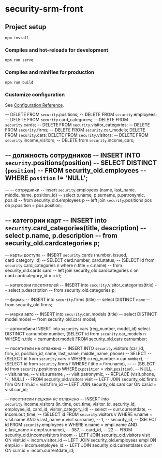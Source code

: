 # security-srm-front

## Project setup
```
npm install
```

### Compiles and hot-reloads for development
```
npm run serve
```

### Compiles and minifies for production
```
npm run build
```

### Customize configuration
See [Configuration Reference](https://cli.vuejs.org/config/).

<!-- скрипт для миграции базы-->
-- DELETE FROM `security`.positions;
-- DELETE FROM `security`.employees;
-- DELETE FROM `security`.card_categories;
-- DELETE FROM `security`.cards;
-- DELETE FROM `security`.visitor_categories;
-- DELETE FROM `security`.firms;
-- DELETE FROM `security`.car_models;
DELETE FROM `security`.cars;
DELETE FROM `security`.visitors;
-- DELETE FROM `security`.income_visitors;
-- DELETE from `security`.income_cars;


--  должность сотрудников
-- INSERT INTO `security`.positions(position)
-- SELECT DISTINCT (`position`) 
-- FROM security_old.employees
-- WHERE `position` != 'NULL';
-- 
-- -- сотрудники
-- insert `security`.employees (name, last_name, middle_name, position_id)
-- select p.name, p.surname, p.patronymic, pos.id 
-- from security_old.employees p
-- left join `security`.positions pos on p.position = pos.position;

-- категории карт
-- INSERT into `security`.card_categories(title, description)
-- select p.name, p.description 
-- from security_old.cardcategories p;
-- 
-- карты доступа
-- INSERT `security`.cards (number, issued, card_category_id)
-- SELECT card.number, card.status,
-- 	(SELECT id from `security`.card_categories n where n.title = c.name)
-- from security_old.cards card
-- left join security_old.cardcategories c on card.cardcategory_id = c.id;

-- категории посетителей
-- INSERT into `security`.visitor_categories(title)
-- select p.description
-- from security_old.categories p;

-- фирмы
-- INSERT into `security`.firms (title)
-- select DISTINCT `name`
-- from security_old.firms;

-- марки авто
-- INSERT into `security`.car_models (title)
-- select DISTINCT model.model
-- from security_old.cars model;

-- автомобили
INSERT into `security`.cars (reg_number, model_id)
select DISTINCT carnumber.number, (SELECT id from `security`.car_models n WHERE n.title = carnumber.model)
FROM security_old.cars carnumber;

-- посетители не отлажено
-- INSERT INTO `security`.visitors (car_id, firm_id, position_id, name, last_name, middle_name, phone)
-- SELECT 
-- 	(SELECT id from `security`.cars c WHERE c.reg_number = car.`number`),
-- 	(SELECT id from `security`.firms f WHERE f.title = firm.name), 
-- -- 	(SELECT id from `security`.positions p WHERE p.`position` = visit.`position`),
-- 	NULL,
-- 	visit.name, 
-- 	visit.surname , 
-- 	visit.patronymic, 
-- 	REPLACE (visit.phone, '-', NULL)
-- FROM security_old.visitors visit
-- LEFT JOIN security_old.firms firm ON firm.id = visit.firm_id
-- LEFT JOIN security_old.cars car ON car.id = visit.car_id;

-- посетители пешком не отлажено
-- INSERT into `security`.income_visitors (in_time, out_time, visitor_id, security_id, employee_id, card_id, visitor_category_id)
-- select 
-- 	curr.currentdate, 
-- 	incom.out_time, 
-- 	(SELECT id FROM `security`.visitors v WHERE v.name = visit.name AND v.last_name = visit.surname), 
--     1,   -- security_id, 
-- 	(SELECT id FROM `security`.employees e WHERE e.name = empl.name AND e.last_name = empl.surname), 
-- 	387,	-- 	card_id, 
-- 	22
-- FROM security_old.incomevisitors incom
-- LEFT JOIN security_old.visitors visit ON visit.id = incom.visitor_id
-- LEFT JOIN security_old.employees empl ON empl.id = incom.employee_id
-- LEFT JOIN security_old.currentdates curr ON curr.id = incom.currentdate_id;


